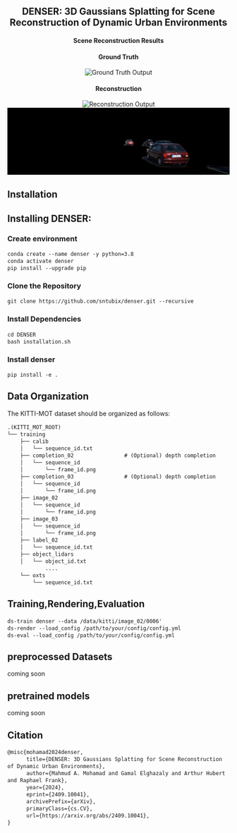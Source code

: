 <div align="center"><h2>DENSER: 3D Gaussians Splatting for Scene Reconstruction of Dynamic Urban Environments</h2></div>

<div align="center"><h4>Scene Reconstruction Results</h4></div>

<div align="center"><h4>Ground Truth</h4></div>
<div align="center">
  <img alt="Ground Truth Output" src="./assets/videos/scene_0006_gt_output.gif" width="600px">
</div>

<div align="center"><h4>Reconstruction</h4></div>
<div align="center">
  <img alt="Reconstruction Output" src="./assets/videos/scene_0006_recoon_output.gif" width="600px">
</div>

<!-- <div align="center"><h4>Object Output</h4></div> -->
<div align="center">
  <img alt="Object Output" src="./assets/videos/scene_0006_obj_output.gif" width="600px">
</div>


## Installation

## Installing DENSER:

### Create environment
```
conda create --name denser -y python=3.8
conda activate denser
pip install --upgrade pip
```
### Clone the Repository
```
git clone https://github.com/sntubix/denser.git --recursive
```
### Install Dependencies
```
cd DENSER
bash installation.sh
```
### Install denser 
```
pip install -e .
```
## Data Organization

The KITTI-MOT dataset should be organized as follows:

```
.(KITTI_MOT_ROOT)
└── training
    ├── calib
    │   └── sequence_id.txt
    ├── completion_02                # (Optional) depth completion
    │   └── sequence_id
    │       └── frame_id.png
    ├── completion_03                # (Optional) depth completion
    │   └── sequence_id
    │       └── frame_id.png
    ├── image_02
    │   └── sequence_id
    │       └── frame_id.png
    ├── image_03
    │   └── sequence_id
    │       └── frame_id.png
    ├── label_02
    │   └── sequence_id.txt
    ├── object_lidars
    │   └── object_id.txt
            ....
    └── oxts
        └── sequence_id.txt
```


## Training,Rendering,Evaluation

```
ds-train denser --data /data/kitti/image_02/0006'
ds-render --load_config /path/to/your/config/config.yml
ds-eval --load_config /path/to/your/config/config.yml
```
## preprocessed Datasets

coming soon

## pretrained models

coming soon

## Citation
```
@misc{mohamad2024denser,
      title={DENSER: 3D Gaussians Splatting for Scene Reconstruction of Dynamic Urban Environments}, 
      author={Mahmud A. Mohamad and Gamal Elghazaly and Arthur Hubert and Raphael Frank},
      year={2024},
      eprint={2409.10041},
      archivePrefix={arXiv},
      primaryClass={cs.CV},
      url={https://arxiv.org/abs/2409.10041}, 
}
```
